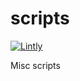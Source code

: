 # scripts
[![Lintly](https://lintly.com/gh/tparker-usgs/scripts/badge.png)](https://lintly.com/gh/tparker-usgs/scripts/)


Misc scripts

